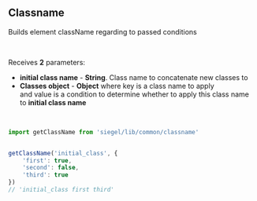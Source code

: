 ## Classname

Builds element className regarding to passed conditions

<br />

Receives **2** parameters:
- **initial class name** - **String**. Class name to concatenate new classes to
- **Classes object** - **Object** where key is a class name to apply<br />
    and value is a condition to determine whether to apply this class name to **initial class name**

<br />

```js
import getClassName from 'siegel/lib/common/classname'


getClassName('initial_class', {
    'first': true,
    'second': false,
    'third': true
})
// 'initial_class first third'
```